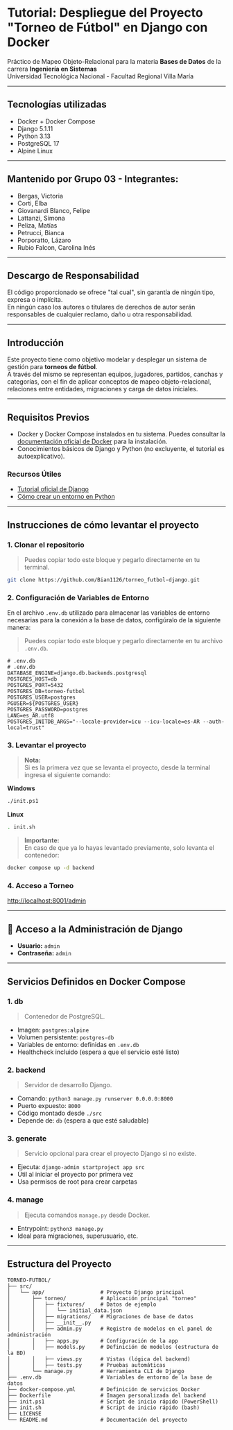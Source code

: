 # Tutorial: Despliegue del Proyecto "Torneo de Fútbol" en Django con Docker

Práctico de Mapeo Objeto-Relacional para la materia **Bases de Datos** de la carrera **Ingeniería en Sistemas**  
Universidad Tecnológica Nacional - Facultad Regional Villa María

---

## Tecnologías utilizadas

* Docker + Docker Compose  
* Django 5.1.11  
* Python 3.13  
* PostgreSQL 17  
* Alpine Linux  

---

## Mantenido por Grupo 03 - Integrantes:

* Bergas, Victoria  
* Corti, Elba  
* Giovanardi Blanco, Felipe  
* Lattanzi, Simona  
* Peliza, Matías  
* Petrucci, Bianca  
* Porporatto, Lázaro  
* Rubio Falcon, Carolina Inés  

---

## Descargo de Responsabilidad

El código proporcionado se ofrece "tal cual", sin garantía de ningún tipo, expresa o implícita.  
En ningún caso los autores o titulares de derechos de autor serán responsables de cualquier reclamo, daño u otra responsabilidad.

---

## Introducción

Este proyecto tiene como objetivo modelar y desplegar un sistema de gestión para **torneos de fútbol**.  
A través del mismo se representan equipos, jugadores, partidos, canchas y categorías, con el fin de aplicar conceptos de mapeo objeto-relacional, relaciones entre entidades, migraciones y carga de datos iniciales.

---

## Requisitos Previos

* Docker y Docker Compose instalados en tu sistema. Puedes consultar la [documentación oficial de Docker](https://docs.docker.com/get-started/get-docker/) para la instalación.
* Conocimientos básicos de Django y Python (no excluyente, el tutorial es autoexplicativo).

### Recursos Útiles

* [Tutorial oficial de Django](https://docs.djangoproject.com/en/2.0/intro/tutorial01/)
* [Cómo crear un entorno en Python](https://docs.djangoproject.com/en/2.0/intro/contributing/)

---

## Instrucciones de cómo levantar el proyecto

### 1. Clonar el repositorio
> Puedes copiar todo este bloque y pegarlo directamente en tu terminal.
```bash
git clone https://github.com/Bian1126/torneo_futbol-django.git
```

### 2. Configuración de Variables de Entorno
En el archivo `.env.db` utilizado para almacenar las variables de entorno necesarias para la conexión a la base de datos, configúralo de la siguiente manera:  
>Puedes copiar todo este bloque y pegarlo directamente en tu archivo `.env.db`.
```dotenv
# .env.db
# .env.db
DATABASE_ENGINE=django.db.backends.postgresql
POSTGRES_HOST=db
POSTGRES_PORT=5432
POSTGRES_DB=torneo-futbol
POSTGRES_USER=postgres
PGUSER=${POSTGRES_USER}
POSTGRES_PASSWORD=postgres
LANG=es_AR.utf8
POSTGRES_INITDB_ARGS="--locale-provider=icu --icu-locale=es-AR --auth-local=trust"

```

### 3. Levantar el proyecto
> **Nota:**  
> Si es la primera vez que se levanta el proyecto, desde la terminal ingresa el siguiente comando:

**Windows**
```bash
./init.ps1
```

**Linux**
```bash
. init.sh
```

> **Importante:**  
> En caso de que ya lo hayas levantado previamente, solo levanta el contenedor:

```bash
docker compose up -d backend
```

### 4. Acceso a Torneo
[http://localhost:8001/admin](http://localhost:8001/admin)

---

## 🔐 Acceso a la Administración de Django

* **Usuario:** `admin`  
* **Contraseña:** `admin`

---

## Servicios Definidos en Docker Compose

### 1. **db**
> Contenedor de PostgreSQL.

* Imagen: `postgres:alpine`  
* Volumen persistente: `postgres-db`  
* Variables de entorno: definidas en `.env.db`  
* Healthcheck incluido (espera a que el servicio esté listo)

### 2. **backend**
> Servidor de desarrollo Django.

* Comando: `python3 manage.py runserver 0.0.0.0:8000`  
* Puerto expuesto: `8000`  
* Código montado desde `./src`  
* Depende de: `db` (espera a que esté saludable)

### 3. **generate**
> Servicio opcional para crear el proyecto Django si no existe.

* Ejecuta: `django-admin startproject app src`  
* Útil al iniciar el proyecto por primera vez  
* Usa permisos de root para crear carpetas

### 4. **manage**
> Ejecuta comandos `manage.py` desde Docker.

* Entrypoint: `python3 manage.py`  
* Ideal para migraciones, superusuario, etc.

---

## Estructura del Proyecto

```
TORNEO-FUTBOL/
├── src/
│   └── app/                  # Proyecto Django principal
│       ├── torneo/           # Aplicación principal "torneo"
│       │   ├── fixtures/     # Datos de ejemplo
│       │   │   └── initial_data.json
│       │   ├── migrations/   # Migraciones de base de datos
│       │   ├── __init__.py
│       │   ├── admin.py      # Registro de modelos en el panel de administración
│       │   ├── apps.py       # Configuración de la app
│       │   ├── models.py     # Definición de modelos (estructura de la BD)
│       │   ├── views.py      # Vistas (lógica del backend)
│       │   ├── tests.py      # Pruebas automáticas
│       └── manage.py         # Herramienta CLI de Django
├── .env.db                   # Variables de entorno de la base de datos
├── docker-compose.yml        # Definición de servicios Docker
├── Dockerfile                # Imagen personalizada del backend
├── init.ps1                  # Script de inicio rápido (PowerShell)
├── init.sh                   # Script de inicio rápido (bash)
├── LICENSE
└── README.md                 # Documentación del proyecto
```
